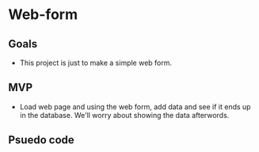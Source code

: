 # Web-form

## Goals
- This project is just to make a simple web form.

## MVP
- Load web page and using the web form, add data and see if it ends up in the database. We'll worry about showing the data afterwords.

## Psuedo code


